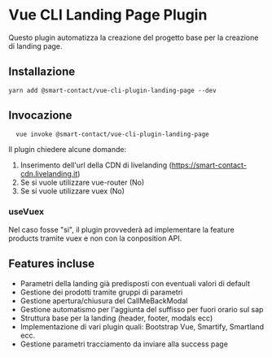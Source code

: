 # Vue CLI Landing Page Plugin

Questo plugin automatizza la creazione del progetto base per la creazione di landing page.

## Installazione
```
yarn add @smart-contact/vue-cli-plugin-landing-page --dev
```

## Invocazione
```
  vue invoke @smart-contact/vue-cli-plugin-landing-page
```

Il plugin chiedere alcune domande:

1. Inserimento dell'url della CDN di livelanding (https://smart-contact-cdn.livelanding.it)
2. Se si vuole utilizzare vue-router (No)
3. Se si vuole utilizzare vuex (No)

### useVuex
Nel caso fosse "si", il plugin provvederà ad implementare la feature products tramite vuex e non con la conposition API.

## Features incluse
- Parametri della landing già predisposti con eventuali valori di default
- Gestione dei prodotti tramite gruppi di parametri
- Gestione apertura/chiusura del CallMeBackModal
- Gestione automatismo per l'aggiunta del suffisso per fuori orario sul sap
- Struttura base per la landing (header, footer, modals ecc)
- Implementazione di vari plugin quali: Bootstrap Vue, Smartify, Smartland ecc.
- Gestione parametri tracciamento da inviare alla success page